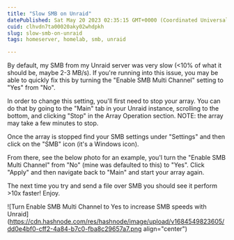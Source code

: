 ```yaml
---
title: "Slow SMB on Unraid"
datePublished: Sat May 20 2023 02:35:15 GMT+0000 (Coordinated Universal Time)
cuid: clhvdn7ta00020aky02whdpkh
slug: slow-smb-on-unraid
tags: homeserver, homelab, smb, unraid

---
```


By default, my SMB from my Unraid server was very slow (&lt;10% of what it should be, maybe 2-3 MB/s). If you're running into this issue, you may be able to quickly fix this by turning the "Enable SMB Multi Channel" setting to "Yes" from "No".

In order to change this setting, you'll first need to stop your array. You can do that by going to the "Main" tab in your Unraid instance, scrolling to the bottom, and clicking "Stop" in the Array Operation section. NOTE: the array may take a few minutes to stop.

Once the array is stopped find your SMB settings under "Settings" and then click on the "SMB" icon (it's a Windows icon).

From there, see the below photo for an example, you'l turn the "Enable SMB Multi Channel" from "No" (mine was defaulted to this) to "Yes". Click "Apply" and then navigate back to "Main" and start your array again.

The next time you try and send a file over SMB you should see it perform &gt;10x faster! Enjoy.

![Turn Enable SMB Multi Channel to Yes to increase SMB speeds with Unraid](https://cdn.hashnode.com/res/hashnode/image/upload/v1684549823605/dd0e4bf0-cff2-4a84-b7c0-fba8c29657a7.png align="center")